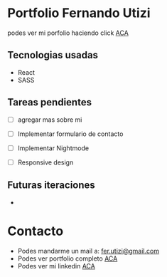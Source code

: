 # Portfolio Fernando Utizi

podes ver mi porfolio haciendo click [ACA](https://github.com/)

## Tecnologias usadas

- React
- SASS


## Tareas pendientes

- [ ] agregar mas sobre mi
- [ ] Implementar formulario de contacto
- [ ] Implementar Nightmode
- [ ] Responsive design


## Futuras iteraciones

- 

# Contacto

- Podes mandarme un mail a: fer.utizi@gmail.com
- Podes ver portfolio completo [ACA](https://github.com/ferutizi)
- Podes ver mi linkedin [ACA](https://www.linkedin.com/in/fernando-utizi-2a72a3233/)
